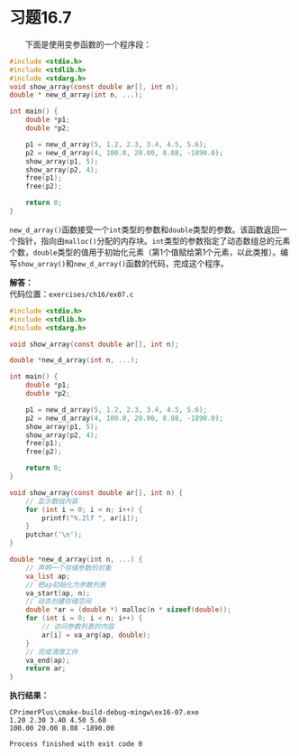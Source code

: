 # 习题16.7

&emsp;&emsp;下面是使用变参函数的一个程序段：  
```c
#include <stdio.h>
#include <stdlib.h>
#include <stdarg.h>
void show_array(const double ar[], int n);
double * new_d_array(int n, ...);

int main() {
    double *p1;
    double *p2;

    p1 = new_d_array(5, 1.2, 2.3, 3.4, 4.5, 5.6);
    p2 = new_d_array(4, 100.0, 20.00, 8.08, -1890.0);
    show_array(p1, 5);
    show_array(p2, 4);
    free(p1);
    free(p2);

    return 0;
}
```

`new_d_array()`函数接受一个`int`类型的参数和`double`类型的参数。该函数返回一个指针，指向由`malloc()`分配的内存块。`int`类型的参数指定了动态数组总的元素个数，`double`类型的值用于初始化元素（第1个值赋给第1个元素，以此类推）。编写`show_array()`和`new_d_array()`函数的代码，完成这个程序。

**解答：**  
代码位置：`exercises/ch16/ex07.c`
```c
#include <stdio.h>
#include <stdlib.h>
#include <stdarg.h>

void show_array(const double ar[], int n);

double *new_d_array(int n, ...);

int main() {
    double *p1;
    double *p2;

    p1 = new_d_array(5, 1.2, 2.3, 3.4, 4.5, 5.6);
    p2 = new_d_array(4, 100.0, 20.00, 8.08, -1890.0);
    show_array(p1, 5);
    show_array(p2, 4);
    free(p1);
    free(p2);

    return 0;
}

void show_array(const double ar[], int n) {
    // 显示数组内容
    for (int i = 0; i < n; i++) {
        printf("%.2lf ", ar[i]);
    }
    putchar('\n');
}

double *new_d_array(int n, ...) {
    // 声明一个存储参数的对象
    va_list ap;
    // 把ap初始化为参数列表
    va_start(ap, n);
    // 动态创建存储空间
    double *ar = (double *) malloc(n * sizeof(double));
    for (int i = 0; i < n; i++) {
        // 访问参数列表的内容
        ar[i] = va_arg(ap, double);
    }
    // 完成清理工作
    va_end(ap);
    return ar;
}
```

**执行结果：**
```
CPrimerPlus\cmake-build-debug-mingw\ex16-07.exe
1.20 2.30 3.40 4.50 5.60
100.00 20.00 8.08 -1890.00

Process finished with exit code 0
```